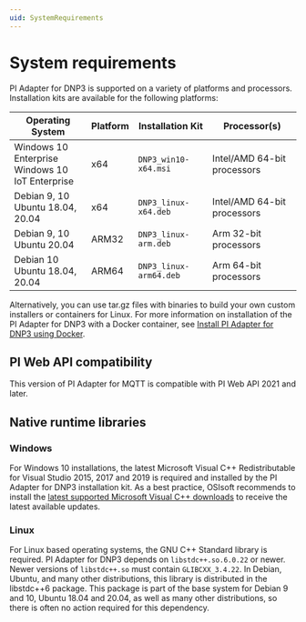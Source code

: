 ```yaml
---
uid: SystemRequirements
---
```


# System requirements

PI Adapter for DNP3 is supported on a variety of platforms and processors. Installation kits are available for the following platforms:

| Operating System | Platform | Installation Kit | Processor(s) |
|-------------------|-------------|----------------------------------|-------------|
| Windows 10 Enterprise <br>Windows 10 IoT Enterprise | x64 | `DNP3_win10-x64.msi`     | Intel/AMD 64-bit processors |
| Debian 9, 10 <br>Ubuntu 18.04, 20.04 | x64 | `DNP3_linux-x64.deb`     | Intel/AMD 64-bit processors |
| Debian 9, 10 <br>Ubuntu 20.04 | ARM32 | `DNP3_linux-arm.deb`  | Arm 32-bit processors |
| Debian 10 <br>Ubuntu 18.04, 20.04 | ARM64 | `DNP3_linux-arm64.deb`  | Arm 64-bit processors |

Alternatively, you can use tar.gz files with binaries to build your own custom installers or containers for Linux. For more information on installation of the PI Adapter for DNP3 with a Docker container, see [Install PI Adapter for DNP3 using Docker](xref:InstallPIAdapterForDNP3UsingDocker).

## PI Web API compatibility

This version of PI Adapter for MQTT is compatible with PI Web API 2021 and later. 

## Native runtime libraries

### Windows

For Windows 10 installations, the latest Microsoft Visual C++ Redistributable for Visual Studio 2015, 2017 and 2019 is required and installed by the PI Adapter for DNP3 installation kit.
As a best practice, OSIsoft recommends to install the [latest supported Microsoft Visual C++ downloads](https://support.microsoft.com/en-us/help/2977003/the-latest-supported-visual-c-downloads) to receive the latest available updates.

### Linux

For Linux based operating systems, the GNU C++ Standard library is required. PI Adapter for DNP3 depends on `libstdc++.so.6.0.22` or newer. Newer versions of `libstdc++.so` must contain `GLIBCXX_3.4.22`.
In Debian, Ubuntu, and many other distributions, this library is distributed in the libstdc++6 package. This package is part of the base system for Debian 9 and 10, Ubuntu 18.04 and 20.04, as well as many other distributions, so there is often no action required for this dependency.
